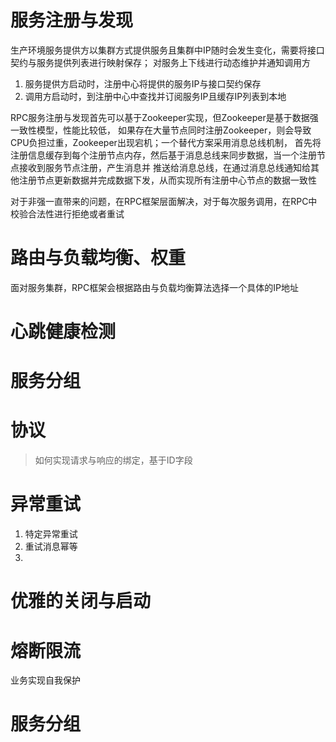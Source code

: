 # 服务注册与发现
生产环境服务提供方以集群方式提供服务且集群中IP随时会发生变化，需要将接口契约与服务提供列表进行映射保存；
对服务上下线进行动态维护并通知调用方

1. 服务提供方启动时，注册中心将提供的服务IP与接口契约保存
2. 调用方启动时，到注册中心中查找并订阅服务IP且缓存IP列表到本地

RPC服务注册与发现首先可以基于Zookeeper实现，但Zookeeper是基于数据强一致性模型，性能比较低，
如果存在大量节点同时注册Zookeeper，则会导致CPU负担过重，Zookeeper出现宕机；一个替代方案采用消息总线机制，
首先将注册信息缓存到每个注册节点内存，然后基于消息总线来同步数据，当一个注册节点接收到服务节点注册，产生消息并
推送给消息总线，在通过消息总线通知给其他注册节点更新数据并完成数据下发，从而实现所有注册中心节点的数据一致性

对于非强一直带来的问题，在RPC框架层面解决，对于每次服务调用，在RPC中校验合法性进行拒绝或者重试

# 路由与负载均衡、权重
面对服务集群，RPC框架会根据路由与负载均衡算法选择一个具体的IP地址

# 心跳健康检测

# 服务分组

# 协议
> 如何实现请求与响应的绑定，基于ID字段

# 异常重试

1. 特定异常重试
2. 重试消息幂等
3. 

# 优雅的关闭与启动

# 熔断限流
业务实现自我保护

# 服务分组

